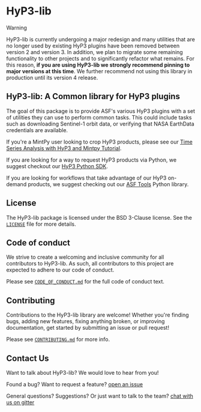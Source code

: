 # HyP3-lib

> [!WARNING]
> HyP3-lib is currently undergoing a major redesign and many utilities that are no longer used by existing HyP3 plugins have been removed between version 2 and version 3. In addition, we plan to migrate some remaining functionality to other projects and to significantly refactor what remains. For this reason, **if you are using HyP3-lib we strongly recommend pinning to major versions at this time**. We further recommend not using this library in production until its version 4 release.


## HyP3-lib: A Common library for HyP3 plugins
The goal of this package is to provide ASF's various HyP3 plugins with a set of utilities they can use to perform common tasks. This could include tasks such as downloading Sentinel-1 orbit data, or verifying that NASA EarthData credentials are available.

If you're a MintPy user looking to crop HyP3 products, please see our [Time Series Analysis with HyP3 and Mintpy Tutorial](https://hyp3-docs.asf.alaska.edu/tutorials/mintpy).

If you are looking for a way to request HyP3 products via Python, we suggest checkout our [HyP3 Python SDK](https://github.com/ASFHyP3/hyp3-sdk).

If you are looking for workflows that take advantage of our HyP3 on-demand products, we suggest checking out our [ASF Tools](https://github.com/ASFHyP3/asf-tools) Python library.

## License
The HyP3-lib package is licensed under the BSD 3-Clause license. See the [`LICENSE`](LICENSE) file for more details.

## Code of conduct
We strive to create a welcoming and inclusive community for all contributors to HyP3-lib. As such, all contributors to this project are expected to adhere to our code of conduct.

Please see [`CODE_OF_CONDUCT.md`](CODE_OF_CONDUCT.md) for the full code of conduct text.

## Contributing
Contributions to the HyP3-lib library are welcome! Whether you're finding bugs, adding new features, fixing anything broken, or improving documentation, get started by submitting an issue or pull request!

Please see [`CONTRIBUTING.md`](CONTRIBUTING.md) for more info.

## Contact Us
Want to talk about HyP3-lib? We would love to hear from you!

Found a bug? Want to request a feature?
[open an issue](https://github.com/ASFHyP3/hyp3-lib/issues/new)

General questions? Suggestions? Or just want to talk to the team?
[chat with us on gitter](https://gitter.im/ASFHyP3/community)
